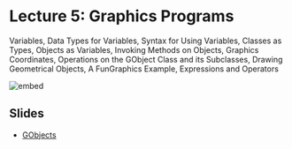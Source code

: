 # Lecture 5: Graphics Programs

Variables, Data Types for Variables, Syntax for Using Variables, Classes as
Types, Objects as Variables, Invoking Methods on Objects, Graphics Coordinates,
Operations on the GObject Class and its Subclasses, Drawing Geometrical
Objects, A FunGraphics Example, Expressions and Operators

![embed](https://www.youtube.com/embed/NPzPnycCFuE?rel=0)

## Slides

* [GObjects](05-gobjects.pdf)
